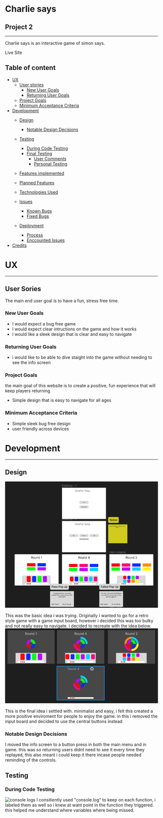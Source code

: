 # Charlie says

## Project 2

---

Charlie says is an interactive game of simon says.

Live Site

## Table of content

- [UX](#ux)
  - [User stories](#user-stories)
    - [New User Goals](#new-user-goals)
    - [Returning User Goals](#returning-user-goals)
  - [Project Goals](#project-goals)
  - [Minimum Acceptance Criteria](#minimum-acceptance-criteria)
- [Development](#development)
  - [Design](#Design)
    - [Notable Design Decisions](#notable-design-decisions)
  - [Testing](#testing)
    - [During Code Testing](#during-code-testing)
    - [Final Testing](#final-testing)
      - [User Comments](#user-comments)
      - [Personal Testing](#personal-testing)
  - [Features implemented](#features-implemented)

  - [Planned Features](#planned-features)
  - [Technologies Used](#technologies-used)

  - [Issues](#issues)
    - [Known Bugs](#known-bugs)
    - [Fixed Bugs](#fixed-bugs)
  - [Deployment](#deployment)
    - [Process](#process)
    - [Enccounted Issues](#encounted-issues)
- [Credits](#credits)

# UX
----
## User Sories
The main end user goal is to have a fun, stress free time.

### New User Goals

* I would expect a bug free game
* I would expect clear intructions on the game and how it works
* I would like a sleek design that is clear and easy to navigate

### Returning User Goals

* i would like to be able to dive staight into the game without needing to see the info screen

### Project Goals

the main goal of this website is to create a positive, fun experience that will keep players returning

* Simple design that is easy to navigate for all ages

### Minimum Acceptance Criteria

* Simple sleek bug free design
* user friendly across devices

# Development
----

## Design
![idea 1](assets/images/idea1.png "idea2")

This was the basic idea i was trying. Originally i wanted to go for a retro style game with a game input board, however i decided this was too bulky and not really easy to navigate. i decided to recreate with the idea below.
![idea 2](assets/images/idea2.png "idea1")

This is the final idea i settled with. minimalist and easy, i felt this created a more positive enviroment for people to enjoy the game.
in this i removed the input board and decided to use the central buttons instead

### Notable Design Decisions
I moved the info screen to a button press in both the main menu and in game. this was so returning users didnt need to see it every time they replayed, this also meant i could keep it there incase people needed reminding of the controls.

## Testing

### During Code Testing
![console logs](assets/images/consolelog "console log")
I consitiently used "console.log" to keep on each function, i labeled them as well so i knew at want point in the function they triggered. this helped me understand where variables where being missed.
